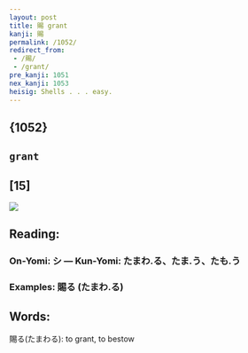 ```yaml
---
layout: post
title: 賜 grant
kanji: 賜
permalink: /1052/
redirect_from:
 - /賜/
 - /grant/
pre_kanji: 1051
nex_kanji: 1053
heisig: Shells . . . easy.
---
```


## {1052}

## `grant`

## [15]

<div class="stroke"><img src="E8B39C.png" /></div>

## Reading:

### On-Yomi: シ &mdash; Kun-Yomi: たまわ.る、たま.う、たも.う

### Examples: 賜る (たまわ.る)

## Words:

賜る(たまわる): to grant, to bestow
